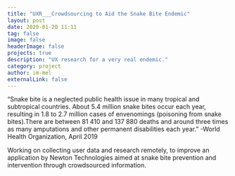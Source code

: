 ```yaml
---
title: "UXR___Crowdsourcing to Aid the Snake Bite Endemic"
layout: post
date: 2020-01-20 11:11
tag: false
image: false
headerImage: false
projects: true
description: "UX research for a very real endemic."
category: project
author: im-mel
externalLink: false
---
```


“Snake bite is a neglected public health issue in many tropical and subtropical countries. About 5.4 million snake bites occur each year, resulting in 1.8 to 2.7 million cases of envenomings (poisoning from snake bites).There are between 81 410 and 137 880 deaths and around three times as many amputations and other permanent disabilities each year.” 
-World Health Organization, April 2019

Working on collecting user data and research remotely, to improve an application by Newton Technologies aimed at snake bite prevention and intervention through crowdsourced information.
